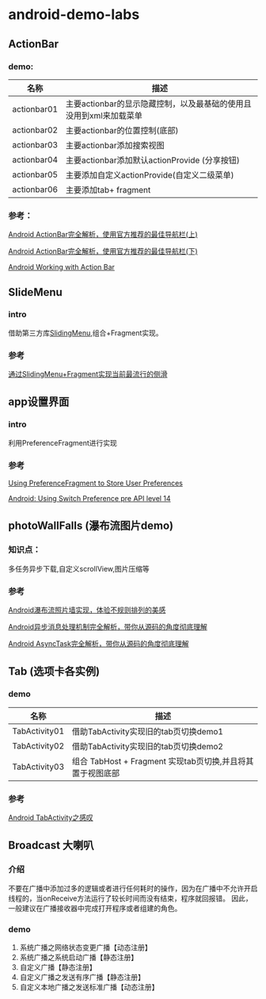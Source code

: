 android-demo-labs
=================



## ActionBar

### demo:

|名称|描述 |
|------|----|
|actionbar01| 主要actionbar的显示隐藏控制，以及最基础的使用且没用到xml来加载菜单 |
|actionbar02| 主要actionbar的位置控制(底部)|
|actionbar03| 主要actionbar添加搜索视图|
|actionbar04| 主要actionbar添加默认actionProvide (分享按钮)|
|actionbar05| 主要添加自定义actionProvide(自定义二级菜单)|
|actionbar06| 主要添加tab+ fragment|


### 参考：

[Android ActionBar完全解析，使用官方推荐的最佳导航栏(上)](http://blog.csdn.net/guolin_blog/article/details/18234477)

[Android ActionBar完全解析，使用官方推荐的最佳导航栏(下)](http://blog.csdn.net/guolin_blog/article/details/25466665)

[Android Working with Action Bar](http://www.androidhive.info/2013/11/android-working-with-action-bar/)



## SlideMenu

### intro

借助第三方库[SlidingMenu](https://github.com/jfeinstein10/SlidingMenu),组合+Fragment实现。

### 参考

[通过SlidingMenu+Fragment实现当前最流行的侧滑](http://www.krislq.com/2013/03/android_case_slidingmenu_fragment/)



## app设置界面

### intro

利用PreferenceFragment进行实现

### 参考

[Using PreferenceFragment to Store User Preferences](http://www.cs.dartmouth.edu/~campbell/cs65/lecture12/lecture12.html)

[Android: Using Switch Preference pre API level 14](http://stackoverflow.com/questions/9505901/android-using-switch-preference-pre-api-level-14)



## photoWallFalls (瀑布流图片demo)

### 知识点：

多任务异步下载,自定义scrollView,图片压缩等


### 参考

[Android瀑布流照片墙实现，体验不规则排列的美感](http://blog.csdn.net/guolin_blog/article/details/10470797)

[Android异步消息处理机制完全解析，带你从源码的角度彻底理解](http://blog.csdn.net/guolin_blog/article/details/9991569)

[Android AsyncTask完全解析，带你从源码的角度彻底理解](http://blog.csdn.net/guolin_blog/article/details/11711405)



## Tab (选项卡各实例)

### demo


|名称|描述 |
|------|----|
|TabActivity01|借助TabActivity实现旧的tab页切换demo1|
|TabActivity02|借助TabActivity实现旧的tab页切换demo2|
|TabActivity03|组合 TabHost + Fragment 实现tab页切换,并且将其置于视图底部|



### 参考

[Android TabActivity之感叹](http://bbs.51cto.com/thread-1012907-1.html)


## Broadcast 大喇叭

### 介绍

不要在广播中添加过多的逻辑或者进行任何耗时的操作，因为在广播中不允许开启线程的，当onReceive方法运行了较长时间而没有结束，程序就回报错。
因此，一般建议在广播接收器中完成打开程序或者组建的角色。

### demo

1. 系统广播之网络状态变更广播【动态注册】
2. 系统广播之系统启动广播【静态注册】
3. 自定义广播【静态注册】
4. 自定义广播之发送有序广播【静态注册】
5. 自定义本地广播之发送标准广播【动态注册】









